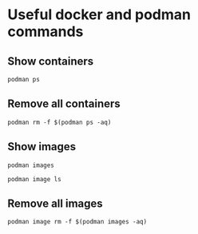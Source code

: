 # Useful docker and podman commands
## Show containers
```
podman ps
```

## Remove all containers
```
podman rm -f $(podman ps -aq)
```

## Show images
```
podman images
```
```
podman image ls
```

## Remove all images
```
podman image rm -f $(podman images -aq)
```
